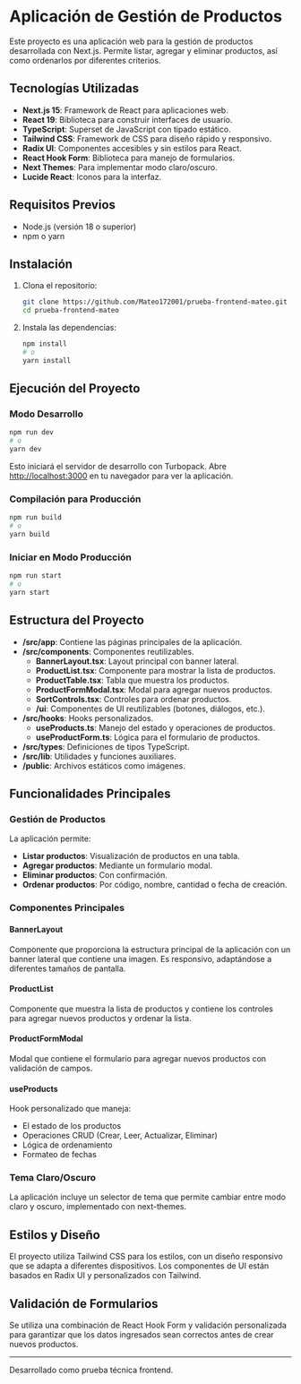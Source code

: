 # Aplicación de Gestión de Productos

Este proyecto es una aplicación web para la gestión de productos desarrollada con Next.js. Permite listar, agregar y eliminar productos, así como ordenarlos por diferentes criterios.

## Tecnologías Utilizadas

- **Next.js 15**: Framework de React para aplicaciones web.
- **React 19**: Biblioteca para construir interfaces de usuario.
- **TypeScript**: Superset de JavaScript con tipado estático.
- **Tailwind CSS**: Framework de CSS para diseño rápido y responsivo.
- **Radix UI**: Componentes accesibles y sin estilos para React.
- **React Hook Form**: Biblioteca para manejo de formularios.
- **Next Themes**: Para implementar modo claro/oscuro.
- **Lucide React**: Iconos para la interfaz.

## Requisitos Previos

- Node.js (versión 18 o superior)
- npm o yarn

## Instalación

1. Clona el repositorio:
   ```bash
   git clone https://github.com/Mateo172001/prueba-frontend-mateo.git
   cd prueba-frontend-mateo
   ```

2. Instala las dependencias:
   ```bash
   npm install
   # o
   yarn install
   ```

## Ejecución del Proyecto

### Modo Desarrollo

```bash
npm run dev
# o
yarn dev
```

Esto iniciará el servidor de desarrollo con Turbopack. Abre [http://localhost:3000](http://localhost:3000) en tu navegador para ver la aplicación.

### Compilación para Producción

```bash
npm run build
# o
yarn build
```

### Iniciar en Modo Producción

```bash
npm run start
# o
yarn start
```

## Estructura del Proyecto

- **/src/app**: Contiene las páginas principales de la aplicación.
- **/src/components**: Componentes reutilizables.
  - **BannerLayout.tsx**: Layout principal con banner lateral.
  - **ProductList.tsx**: Componente para mostrar la lista de productos.
  - **ProductTable.tsx**: Tabla que muestra los productos.
  - **ProductFormModal.tsx**: Modal para agregar nuevos productos.
  - **SortControls.tsx**: Controles para ordenar productos.
  - **/ui**: Componentes de UI reutilizables (botones, diálogos, etc.).
- **/src/hooks**: Hooks personalizados.
  - **useProducts.ts**: Manejo del estado y operaciones de productos.
  - **useProductForm.ts**: Lógica para el formulario de productos.
- **/src/types**: Definiciones de tipos TypeScript.
- **/src/lib**: Utilidades y funciones auxiliares.
- **/public**: Archivos estáticos como imágenes.

## Funcionalidades Principales

### Gestión de Productos

La aplicación permite:

- **Listar productos**: Visualización de productos en una tabla.
- **Agregar productos**: Mediante un formulario modal.
- **Eliminar productos**: Con confirmación.
- **Ordenar productos**: Por código, nombre, cantidad o fecha de creación.

### Componentes Principales

#### BannerLayout

Componente que proporciona la estructura principal de la aplicación con un banner lateral que contiene una imagen. Es responsivo, adaptándose a diferentes tamaños de pantalla.

#### ProductList

Componente que muestra la lista de productos y contiene los controles para agregar nuevos productos y ordenar la lista.

#### ProductFormModal

Modal que contiene el formulario para agregar nuevos productos con validación de campos.

#### useProducts

Hook personalizado que maneja:
- El estado de los productos
- Operaciones CRUD (Crear, Leer, Actualizar, Eliminar)
- Lógica de ordenamiento
- Formateo de fechas

### Tema Claro/Oscuro

La aplicación incluye un selector de tema que permite cambiar entre modo claro y oscuro, implementado con next-themes.

## Estilos y Diseño

El proyecto utiliza Tailwind CSS para los estilos, con un diseño responsivo que se adapta a diferentes dispositivos. Los componentes de UI están basados en Radix UI y personalizados con Tailwind.

## Validación de Formularios

Se utiliza una combinación de React Hook Form y validación personalizada para garantizar que los datos ingresados sean correctos antes de crear nuevos productos.

---

Desarrollado como prueba técnica frontend.
